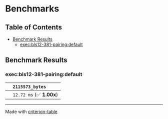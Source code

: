 # Benchmarks

## Table of Contents

- [Benchmark Results](#benchmark-results)
    - [exec:bls12-381-pairing:default](#exec:bls12-381-pairing:default)

## Benchmark Results

### exec:bls12-381-pairing:default

|        | `2115573_bytes`           |
|:-------|:------------------------- |
|        | `12.72 ms` (✅ **1.00x**)  |

---
Made with [criterion-table](https://github.com/nu11ptr/criterion-table)

